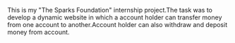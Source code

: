 This is my "The Sparks Foundation" internship project.The task was to develop a dynamic website in which a account holder can transfer money from one account to another.Account holder can also withdraw and deposit money from account. 
